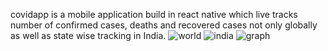 covidapp is a mobile application build in react native which live tracks number of confirmed cases, deaths and recovered cases not only globally as well as state wise tracking in India.
![world](https://user-images.githubusercontent.com/59159432/119716881-4276b080-be83-11eb-9ab5-23cd0fa38441.jpeg) ![india](https://user-images.githubusercontent.com/59159432/119716894-4571a100-be83-11eb-9cff-611eb7a57daf.jpeg) ![graph](https://user-images.githubusercontent.com/59159432/119716916-4b678200-be83-11eb-9206-819c83faffb1.jpeg)


